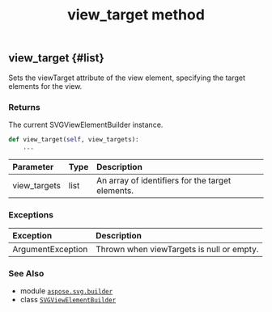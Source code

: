﻿---
title: view_target method
second_title: Aspose.SVG for Python via .NET API References
description: 
type: docs
weight: 50
url: /python-net/aspose.svg.builder/svgviewelementbuilder/view_target/
is_root: false
---

## view_target {#list}

Sets the viewTarget attribute of the view element, specifying the target elements for the view.


### Returns 


The current SVGViewElementBuilder instance.


```python
def view_target(self, view_targets):
    ...
```


| Parameter | Type | Description |
| :- | :- | :- |
| view_targets | list | An array of identifiers for the target elements. |
### Exceptions
| Exception | Description |
| :- | :- |
| ArgumentException | Thrown when viewTargets is null or empty. |





### See Also
* module [`aspose.svg.builder`](../../)
* class [`SVGViewElementBuilder`](/svg/python-net/aspose.svg.builder/svgviewelementbuilder)
